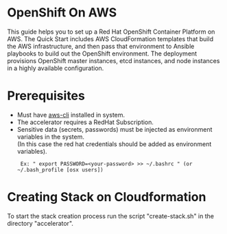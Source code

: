 # OpenShift On AWS
This guide helps you to set up a Red Hat OpenShift Container Platform on AWS. The Quick Start includes AWS CloudFormation templates that build the AWS infrastructure, and then pass that environment to Ansible playbooks to build out the OpenShift environment. The deployment provisions OpenShift master instances, etcd instances, and node instances in a highly available configuration. 
# Prerequisites
- Must have [aws-cli](https://docs.aws.amazon.com/cli/latest/userguide/install-linux.html#install-linux-path) installed in system.
- The accelerator requires a RedHat Subscription. 
- Sensitive data (secrets, passwords) must be injected as environment variables in the system.<br />(In this case the red hat credentials should be added as environment variables).
  ```
   Ex: " export PASSWORD=<your-password> >> ~/.bashrc " (or ~/.bash_profile [osx users])
  ```
 # Creating Stack on Cloudformation
 To start the stack creation process run the script "create-stack.sh" in the directory "accelerator".
  
